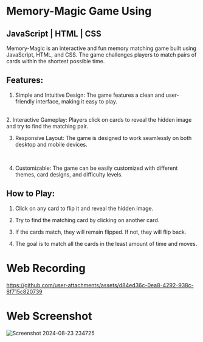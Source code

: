 # Memory-Magic Game Using 
## JavaScript | HTML | CSS 

Memory-Magic is an interactive and fun memory matching game built using JavaScript, HTML, and CSS. The game challenges players to match pairs of cards within the shortest possible time.

## Features:
1. Simple and Intuitive Design: The game features a clean and user-friendly interface, making it easy to play.
<br/>
2. Interactive Gameplay: Players click on cards to reveal the hidden image and try to find the matching pair.

3. Responsive Layout: The game is designed to work seamlessly on both desktop and mobile devices.
<br/>

4. Customizable: The game can be easily customized with different themes, card designs, and difficulty levels.

## How to Play:
1. Click on any card to flip it and reveal the hidden image.

2. Try to find the matching card by clicking on another card.

3. If the cards match, they will remain flipped. If not, they will flip back.

4. The goal is to match all the cards in the least amount of time and moves.

# Web Recording

https://github.com/user-attachments/assets/d84ed36c-0ea8-4292-938c-8f715c820739

# Web Screenshot

![Screenshot 2024-08-23 234725](https://github.com/user-attachments/assets/2b861e77-bbd1-4a19-a1c8-91c6247fcd10)
